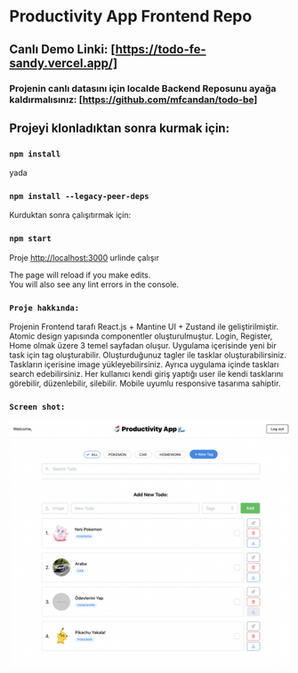 # Productivity App Frontend Repo

## Canlı Demo Linki: [https://todo-fe-sandy.vercel.app/]

### Projenin canlı datasını için localde Backend Reposunu ayağa kaldırmalısınız: [https://github.com/mfcandan/todo-be]

## Projeyi klonladıktan sonra kurmak için:

### `npm install`
yada
### `npm install --legacy-peer-deps`

Kurduktan sonra çalışıtırmak için:

### `npm start`

Proje [http://localhost:3000](http://localhost:3000) urlinde çalışır

The page will reload if you make edits.\
You will also see any lint errors in the console.

### `Proje hakkında:`

Projenin Frontend tarafı React.js + Mantine UI + Zustand ile geliştirilmiştir. Atomic design yapısında componentler oluşturulmuştur. Login, Register, Home olmak üzere 3 temel sayfadan oluşur. Uygulama içerisinde yeni bir task için tag oluşturabilir. Oluşturduğunuz tagler ile tasklar oluşturabilirsiniz. Taskların içerisine image yükleyebilirsiniz. Ayrıca uygulama içinde taskları search edebilirsiniz. Her kullanıcı kendi giriş yaptığı user ile kendi tasklarını görebilir, düzenlebilir, silebilir. Mobile uyumlu responsive tasarıma sahiptir.

### `Screen shot:`
![Screenshot](/screenshots/1.png)
